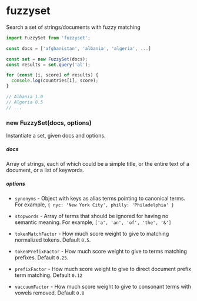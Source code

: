 # fuzzyset

Search a set of strings/documents with fuzzy matching

```javascript
import FuzzySet from 'fuzzyset';

const docs = ['afghanistan', 'albania', 'algeria', ...]

const set = new FuzzySet(docs);
const results = set.query('al');

for (const [i, score] of results) {
  console.log(countries[i], score);
}

// Albania 1.0
// Algeria 0.5
// ...
```

### new FuzzySet(docs, options)

Instantiate a set, given docs and options.

##### docs

Array of strings, each of which could be a simple title, or the entire text of a document, or a list of keywords.

##### options

- `synonyms` - Object with keys as alias terms pointing to canonical terms.  For example, `{ nyc: 'New York City', philly: 'Philadelphia' }`

- `stopwords` - Array of terms that should be ignored for having no semantic meaning.  For example, `['a', 'an', 'of', 'the', '&']`

- `tokenMatchFactor` - How much score weight to give to matching normalized tokens.  Default `0.5`.

- `tokenPrefixFactor` - How much score weight to give to terms matching prefixes.  Default `0.25`.

- `prefixFactor` - How much score weight to give to direct document prefix term matching.  Default `0.12`

- `vaccuumFactor` - How much score weight to give to consonant terms with vowels removed.  Default `0.8`


